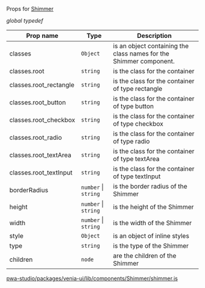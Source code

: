 
Props for [Shimmer](Shimmer)

*global* *typedef*

| Prop name | Type | Description |
| --- | --- | --- |
| classes | `Object` | is an object containing the class names for the Shimmer component. |
| classes.root | `string` | is the class for the container |
| classes.root_rectangle | `string` | is the class for the container of type rectangle |
| classes.root_button | `string` | is the class for the container of type button |
| classes.root_checkbox | `string` | is the class for the container of type checkbox |
| classes.root_radio | `string` | is the class for the container of type radio |
| classes.root_textArea | `string` | is the class for the container of type textArea |
| classes.root_textInput | `string` | is the class for the container of type textInput |
| borderRadius | `number` \| `string` | is the border radius of the Shimmer |
| height | `number` \| `string` | is the height of the Shimmer |
| width | `number` \| `string` | is the width of the Shimmer |
| style | `Object` | is an object of inline styles |
| type | `string` | is the type of the Shimmer |
| children | `node` | are the children of the Shimmer |



[pwa-studio/packages/venia-ui/lib/components/Shimmer/shimmer.js](https://github.com/magento/pwa-studio/blob/develop/packages/venia-ui/lib/components/Shimmer/shimmer.js)
